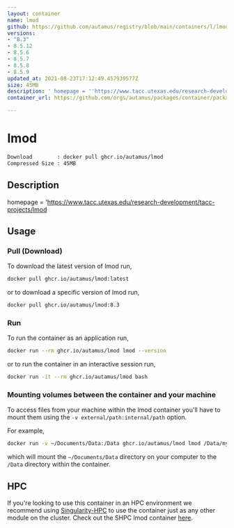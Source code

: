 ```yaml
---
layout: container
name: lmod
github: https://github.com/autamus/registry/blob/main/containers/l/lmod/spack.yaml
versions:
- "8.3"
- 8.5.12
- 8.5.6
- 8.5.7
- 8.5.8
- 8.5.9
updated_at: 2021-08-23T17:12:49.457939577Z
size: 45MB
description: ' homepage = ''https://www.tacc.utexas.edu/research-development/tacc-projects/lmod'
container_url: https://github.com/orgs/autamus/packages/container/package/lmod

---
```

# lmod
```bash 
Download        : docker pull ghcr.io/autamus/lmod
Compressed Size : 45MB
```

## Description
 homepage = 'https://www.tacc.utexas.edu/research-development/tacc-projects/lmod

## Usage
### Pull (Download)
To download the latest version of lmod run,

```bash
docker pull ghcr.io/autamus/lmod:latest
```

or to download a specific version of lmod run,

```bash
docker pull ghcr.io/autamus/lmod:8.3
```
### Run
To run the container as an application run,
```bash
docker run --rm ghcr.io/autamus/lmod lmod --version
```

or to run the container in an interactive session run,
```bash
docker run -it --rm ghcr.io/autamus/lmod bash
```

### Mounting volumes between the container and your machine
To access files from your machine within the lmod container you'll have to mount them using the `-v external/path:internal/path` option.

For example,
```bash
docker run -v ~/Documents/Data:/Data ghcr.io/autamus/lmod lmod /Data/myData.csv
```
which will mount the `~/Documents/Data` directory on your computer to the `/Data` directory within the container.

## HPC
If you're looking to use this container in an HPC environment we recommend using [Singularity-HPC](https://singularity-hpc.readthedocs.io) to use the container just as any other module on the cluster. Check out the SHPC lmod container [here](https://singularityhub.github.io/singularity-hpc/r/ghcr.io-autamus-lmod/).
